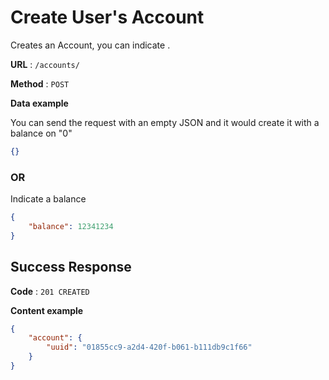 # Create User's Account

Creates an Account, you can indicate .

**URL** : `/accounts/`

**Method** : `POST`

**Data example**

You can send the request with an empty JSON and it would create it with a balance on "0"

```json
{}
```

### OR

Indicate a balance

```json
{
    "balance": 12341234
}
```

## Success Response

**Code** : `201 CREATED`

**Content example**

```json
{
    "account": {
        "uuid": "01855cc9-a2d4-420f-b061-b111db9c1f66"
    }
}
```